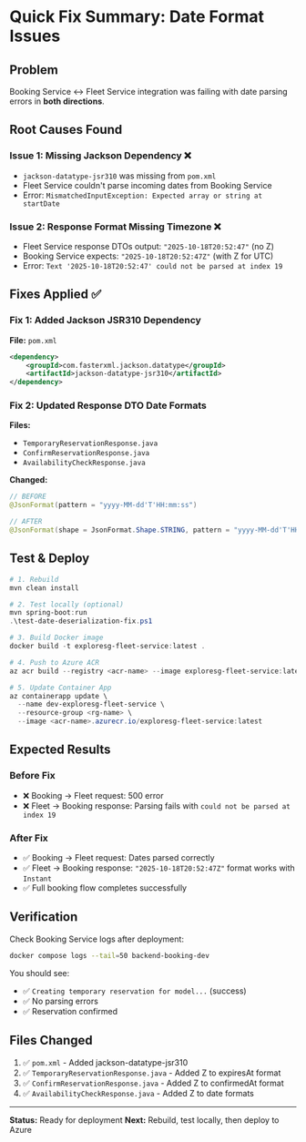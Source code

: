# Quick Fix Summary: Date Format Issues

## Problem

Booking Service ↔ Fleet Service integration was failing with date parsing errors in **both directions**.

## Root Causes Found

### Issue 1: Missing Jackson Dependency ❌

- `jackson-datatype-jsr310` was missing from `pom.xml`
- Fleet Service couldn't parse incoming dates from Booking Service
- Error: `MismatchedInputException: Expected array or string at startDate`

### Issue 2: Response Format Missing Timezone ❌

- Fleet Service response DTOs output: `"2025-10-18T20:52:47"` (no Z)
- Booking Service expects: `"2025-10-18T20:52:47Z"` (with Z for UTC)
- Error: `Text '2025-10-18T20:52:47' could not be parsed at index 19`

## Fixes Applied ✅

### Fix 1: Added Jackson JSR310 Dependency

**File:** `pom.xml`

```xml
<dependency>
    <groupId>com.fasterxml.jackson.datatype</groupId>
    <artifactId>jackson-datatype-jsr310</artifactId>
</dependency>
```

### Fix 2: Updated Response DTO Date Formats

**Files:**

- `TemporaryReservationResponse.java`
- `ConfirmReservationResponse.java`
- `AvailabilityCheckResponse.java`

**Changed:**

```java
// BEFORE
@JsonFormat(pattern = "yyyy-MM-dd'T'HH:mm:ss")

// AFTER
@JsonFormat(shape = JsonFormat.Shape.STRING, pattern = "yyyy-MM-dd'T'HH:mm:ss'Z'")
```

## Test & Deploy

```powershell
# 1. Rebuild
mvn clean install

# 2. Test locally (optional)
mvn spring-boot:run
.\test-date-deserialization-fix.ps1

# 3. Build Docker image
docker build -t exploresg-fleet-service:latest .

# 4. Push to Azure ACR
az acr build --registry <acr-name> --image exploresg-fleet-service:latest .

# 5. Update Container App
az containerapp update \
  --name dev-exploresg-fleet-service \
  --resource-group <rg-name> \
  --image <acr-name>.azurecr.io/exploresg-fleet-service:latest
```

## Expected Results

### Before Fix

- ❌ Booking → Fleet request: 500 error
- ❌ Fleet → Booking response: Parsing fails with `could not be parsed at index 19`

### After Fix

- ✅ Booking → Fleet request: Dates parsed correctly
- ✅ Fleet → Booking response: `"2025-10-18T20:52:47Z"` format works with `Instant`
- ✅ Full booking flow completes successfully

## Verification

Check Booking Service logs after deployment:

```bash
docker compose logs --tail=50 backend-booking-dev
```

You should see:

- ✅ `Creating temporary reservation for model...` (success)
- ✅ No parsing errors
- ✅ Reservation confirmed

## Files Changed

1. ✅ `pom.xml` - Added jackson-datatype-jsr310
2. ✅ `TemporaryReservationResponse.java` - Added Z to expiresAt format
3. ✅ `ConfirmReservationResponse.java` - Added Z to confirmedAt format
4. ✅ `AvailabilityCheckResponse.java` - Added Z to date formats

---

**Status:** Ready for deployment
**Next:** Rebuild, test locally, then deploy to Azure
